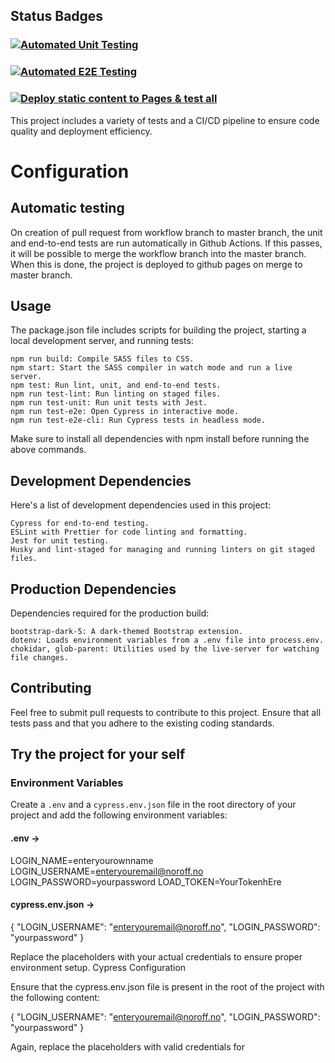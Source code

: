 ## Status Badges

### [![Automated Unit Testing](https://github.com/griphaugland/ca_workflow/actions/workflows/unit-test.yml/badge.svg)](https://github.com/griphaugland/ca_workflow/actions/workflows/unit-test.yml)

### [![Automated E2E Testing](https://github.com/griphaugland/ca_workflow/actions/workflows/e2e-test.yml/badge.svg)](https://github.com/griphaugland/ca_workflow/actions/workflows/e2e-test.yml)

### [![Deploy static content to Pages & test all](https://github.com/griphaugland/ca_workflow/actions/workflows/pages.yml/badge.svg)](https://github.com/griphaugland/ca_workflow/actions/workflows/pages.yml)

This project includes a variety of tests and a CI/CD pipeline to ensure code quality and deployment efficiency.

# Configuration

## Automatic testing

On creation of pull request from workflow branch to master branch, the unit and end-to-end tests are run automatically in Github Actions. If this passes, it will be possible to merge the workflow branch into the master branch. When this is done, the project is deployed to github pages on merge to master branch.

## Usage

The package.json file includes scripts for building the project, starting a local development server, and running tests:

    npm run build: Compile SASS files to CSS.
    npm start: Start the SASS compiler in watch mode and run a live server.
    npm test: Run lint, unit, and end-to-end tests.
    npm run test-lint: Run linting on staged files.
    npm run test-unit: Run unit tests with Jest.
    npm run test-e2e: Open Cypress in interactive mode.
    npm run test-e2e-cli: Run Cypress tests in headless mode.

Make sure to install all dependencies with npm install before running the above commands.

## Development Dependencies

Here's a list of development dependencies used in this project:

    Cypress for end-to-end testing.
    ESLint with Prettier for code linting and formatting.
    Jest for unit testing.
    Husky and lint-staged for managing and running linters on git staged files.

## Production Dependencies

Dependencies required for the production build:

    bootstrap-dark-5: A dark-themed Bootstrap extension.
    dotenv: Loads environment variables from a .env file into process.env.
    chokidar, glob-parent: Utilities used by the live-server for watching file changes.

## Contributing

Feel free to submit pull requests to contribute to this project. Ensure that all tests pass and that you adhere to the existing coding standards.

## Try the project for your self

### Environment Variables

Create a `.env` and a `cypress.env.json` file in the root directory of your project and add the following environment variables:

#### .env ->

LOGIN_NAME=enteryourownname
LOGIN_USERNAME=enteryouremail@noroff.no
LOGIN_PASSWORD=yourpassword
LOAD_TOKEN=YourTokenhEre

#### cypress.env.json ->

{
"LOGIN_USERNAME": "enteryouremail@noroff.no",
"LOGIN_PASSWORD": "yourpassword"
}

Replace the placeholders with your actual credentials to ensure proper environment setup.
Cypress Configuration

Ensure that the cypress.env.json file is present in the root of the project with the following content:

{
"LOGIN_USERNAME": "enteryouremail@noroff.no",
"LOGIN_PASSWORD": "yourpassword"
}

Again, replace the placeholders with valid credentials for
